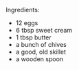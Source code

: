 Ingredients:

- 12 eggs
- 6 tbsp sweet cream
- 1 tbsp butter
- a bunch of chives
- a good, old skillet
- a wooden spoon
